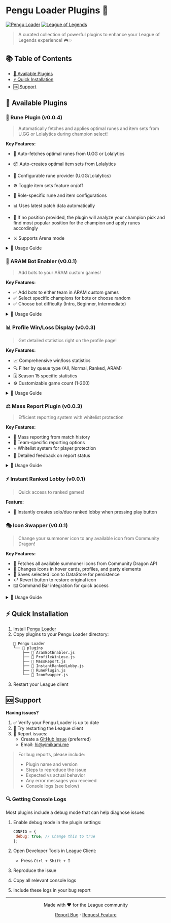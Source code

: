 # Pengu Loader Plugins 🐧

[![Pengu Loader](https://img.shields.io/badge/Pengu%20Loader-Compatible-blue)](https://github.com/PenguLoader/PenguLoader)
[![League of Legends](https://img.shields.io/badge/League%20of%20Legends-Plugins-red)](https://www.leagueoflegends.com/)

> A curated collection of powerful plugins to enhance your League of Legends experience! 🎮✨

## 📚 Table of Contents

- [🔌 Available Plugins](#-available-plugins)
- [⚡ Quick Installation](#-quick-installation)
- [🆘 Support](#-support)

## 🔌 Available Plugins

### 🔄 Rune Plugin (v0.0.4)

> Automatically fetches and applies optimal runes and item sets from U.GG or Lolalytics during champion select!

**Key Features:**

- 🔄 Auto-fetches optimal runes from U.GG or Lolalytics

- 📦 Auto-creates optimal item sets from Lolalytics
- 🔄 Configurable rune provider (U.GG/Lolalytics)
- ⚙️ Toggle item sets feature on/off
- 🎯 Role-specific rune and item configurations
- 📊 Uses latest patch data automatically
- 📝 If no position provided, the plugin will analyze your champion pick and find most popular position for the champion and apply runes accordingly
- ⚔️ Supports Arena mode

<details>
<summary>📖 Usage Guide</summary>

1. Enter champion select
2. Select your champion
3. Runes will automatically be applied based on:
   - Your assigned position
   - Champion pick
   - Latest data from your chosen provider
4. Item sets will be created with:
   - Most popular core items
   - Most popular full build
   - Highest winrate core items
   - Highest winrate full build
   - Situational items
5. Configure your preferences in plugin settings:
   - Open client settings
   - Navigate to the Rune Plugin section
   - Select either U.GG or Lolalytics as your provider
   - Enable or disable automatic item sets
   </details>

### 🤖 ARAM Bot Enabler (v0.0.1)

> Add bots to your ARAM custom games!

**Key Features:**

- ✅ Add bots to either team in ARAM custom games
- ✅ Select specific champions for bots or choose random
- ✅ Choose bot difficulty (Intro, Beginner, Intermediate)

<details>
<summary>📖 Usage Guide</summary>

1. Create an ARAM custom game
2. Look for the "Add Bot" buttons that are now enabled
3. (Optional) Select a specific champion and difficulty from the dropdowns
4. Click "Add Bot" to add the bot to your team
</details>

### 📊 Profile Win/Loss Display (v0.0.3)

> Get detailed statistics right on the profile page!

**Key Features:**

- 📈 Comprehensive win/loss statistics
- 🔍 Filter by queue type (All, Normal, Ranked, ARAM)
- 🗓️ Season 15 specific statistics
- ⚙️ Customizable game count (1-200)

<details>
<summary>📖 Usage Guide</summary>

1. Open any summoner profile
2. View statistics automatically below summoner name
3. Customize via settings:
   - Games to analyze (1-200)
   - Queue Type filter
   - Season 15 filter
   </details>

### ⚖️ Mass Report Plugin (v0.0.3)

> Efficient reporting system with whitelist protection

**Key Features:**

- 🎯 Mass reporting from match history
- 👥 Team-specific reporting options
- ⭐ Whitelist system for player protection
- 📝 Detailed feedback on report status

<details>
<summary>📖 Usage Guide</summary>

1. Open any match in history
2. Enter the Game ID
3. Click "Report All"
4. Monitor toast notifications
</details>

### ⚡ Instant Ranked Lobby (v0.0.1)

> Quick access to ranked games!

**Feature:**

- 🚀 Instantly creates solo/duo ranked lobby when pressing play button

### 🎭 Icon Swapper (v0.0.1)

> Change your summoner icon to any available icon from Community Dragon!

**Key Features:**

- 🎯 Fetches all available summoner icons from Community Dragon API
- 🔄 Changes icons in hover cards, profiles, and party elements
- 💾 Saves selected icon to DataStore for persistence
- ↩️ Revert button to restore original icon
- ⌨️ Command Bar integration for quick access

<details>
<summary>📖 Usage Guide</summary>

1. Use Command Bar (Ctrl+K) and select desired icon

2. Enable debug mode in plugin settings for detailed logging
</details>

## ⚡ Quick Installation

1. Install [Pengu Loader](https://github.com/PenguLoader/PenguLoader)
2. Copy plugins to your Pengu Loader directory:
   ```
   📂 Pengu Loader
   └── 📂 plugins
       ├── 📄 AramBotEnabler.js
       ├── 📄 ProfileWinLose.js
       ├── 📄 MassReport.js
       ├── 📄 InstantRankedLobby.js
       ├── 📄 RunePlugin.js
       └── 📄 IconSwapper.js
   ```
3. Restart your League client

## 🆘 Support

**Having issues?**

1. ✅ Verify your Pengu Loader is up to date
2. 🔄 Try restarting the League client
3. 🐛 Report issues:
   - Create a [GitHub Issue](https://github.com/Yimikami/pengu-plugins/issues) (preferred)
   - Email: [hi@yimikami.me](mailto:hi@yimikami.me)

> For bug reports, please include:
>
> - Plugin name and version
> - Steps to reproduce the issue
> - Expected vs actual behavior
> - Any error messages you received
> - Console logs (see below)

### 🔍 Getting Console Logs

Most plugins include a debug mode that can help diagnose issues:

1. Enable debug mode in the plugin settings:
   ```js
   CONFIG = {
    debug: true; // Change this to true
   };
   ```
2. Open Developer Tools in League Client:

   - Press `Ctrl + Shift + I`

3. Reproduce the issue
4. Copy all relevant console logs
5. Include these logs in your bug report

---

<div align="center">

Made with ❤️ for the League community

[Report Bug](https://github.com/Yimikami/pengu-plugins/issues/new?labels=bug&template=bug_report.md) · [Request Feature](https://github.com/Yimikami/pengu-plugins/issues/new?labels=enhancement&template=feature_request.md)

</div>

